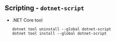 ## Scripting - `dotnet-script`

*   .NET Core tool

    ```
    dotnet tool uninstall --global dotnet-script
    dotnet tool install --global dotnet-script
    ```
